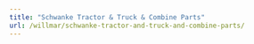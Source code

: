 ```yaml
---
title: "Schwanke Tractor & Truck & Combine Parts"
url: /willmar/schwanke-tractor-and-truck-and-combine-parts/
---
```

